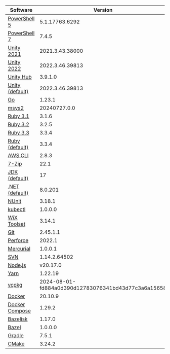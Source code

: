[//]: # (title: Preinstalled Software on TeamCity Cloud Windows Agents)
[//]: # (auxiliary-id: Preinstalled Software on TeamCity Cloud Windows Agents)

<snippet id="windows-jb-agents">

|Software|Version|
|---|---|
|[PowerShell 5](https://docs.microsoft.com/en-us/powershell/)|5.1.17763.6292|
|[PowerShell 7](https://docs.microsoft.com/en-us/powershell/)|7.4.5|
|[Unity 2021](https://unity.com/)|2021.3.43.38000|
|[Unity 2022](https://unity.com/)|2022.3.46.39813|
|[Unity Hub](https://unity.com/unity-hub)|3.9.1.0|
|[Unity (default)](https://unity.com/)|2022.3.46.39813|
|[Go](https://golang.org/)|1.23.1|
|[msys2](https://www.msys2.org/)|20240727.0.0|
|[Ruby 3.1](https://www.ruby-lang.org/en/)|3.1.6|
|[Ruby 3.2](https://www.ruby-lang.org/en/)|3.2.5|
|[Ruby 3.3](https://www.ruby-lang.org/en/)|3.3.4|
|[Ruby (default)](https://www.ruby-lang.org/en/)|3.3.4|
|[AWS CLI](https://aws.amazon.com/cli/)|2.8.3|
|[7-Zip](https://www.7-zip.org/)|22.1|
|[JDK (default)](https://aws.amazon.com/corretto/)|17|
|[.NET (default)](https://dotnet.microsoft.com/)|8.0.201|
|[NUnit](https://nunit.org/)|3.18.1|
|[kubectl](https://kubernetes.io/docs/tasks/tools/#kubectl)|1.0.0.0|
|[WiX Toolset](https://wixtoolset.org/)|3.14.1|
|[Git](https://git-scm.com/)|2.45.1.1|
|[Perforce](https://www.perforce.com/)|2022.1|
|[Mercurial](https://www.mercurial-scm.org/)|1.0.0.1|
|[SVN](https://subversion.apache.org/)|1.14.2.64502|
|[Node.js](https://nodejs.org/en/)|v20.17.0|
|[Yarn](https://yarnpkg.com/)|1.22.19|
|[vcpkg](https://vcpkg.io/en/)|2024-08-01-fd884a0d390d12783076341bd43d77c3a6a15658|
|[Docker](https://www.docker.com/)|20.10.9|
|[Docker Compose](https://docs.docker.com/compose/)|1.29.2|
|[Bazelisk](https://github.com/bazelbuild/bazelisk)|1.17.0|
|[Bazel](https://bazel.build/)|1.0.0.0|
|[Gradle](https://gradle.org/)|7.5.1|
|[CMake](https://cmake.org/)|3.24.2|

</snippet> 
